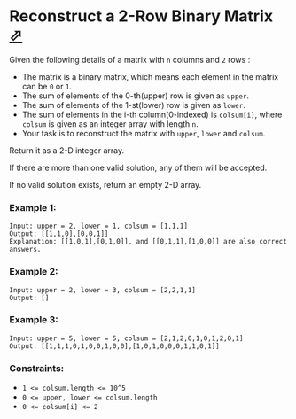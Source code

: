 # Reconstruct a 2-Row Binary Matrix [⬀](https://leetcode.com/problems/reconstruct-a-2-row-binary-matrix/)

Given the following details of a matrix with `n` columns and `2` rows :

- The matrix is a binary matrix, which means each element in the matrix can be `0` or `1`.
- The sum of elements of the 0-th(upper) row is given as `upper`.
- The sum of elements of the 1-st(lower) row is given as `lower`.
- The sum of elements in the i-th column(0-indexed) is `colsum[i]`, where `colsum` is given as an integer array with length `n`.
- Your task is to reconstruct the matrix with `upper`, `lower` and `colsum`.

Return it as a 2-D integer array.

If there are more than one valid solution, any of them will be accepted.

If no valid solution exists, return an empty 2-D array.

### Example 1:
```
Input: upper = 2, lower = 1, colsum = [1,1,1]
Output: [[1,1,0],[0,0,1]]
Explanation: [[1,0,1],[0,1,0]], and [[0,1,1],[1,0,0]] are also correct answers.
```

### Example 2:
```
Input: upper = 2, lower = 3, colsum = [2,2,1,1]
Output: []
```

### Example 3:
```
Input: upper = 5, lower = 5, colsum = [2,1,2,0,1,0,1,2,0,1]
Output: [[1,1,1,0,1,0,0,1,0,0],[1,0,1,0,0,0,1,1,0,1]]
```

### Constraints:

- `1 <= colsum.length <= 10^5`
- `0 <= upper, lower <= colsum.length`
- `0 <= colsum[i] <= 2`

